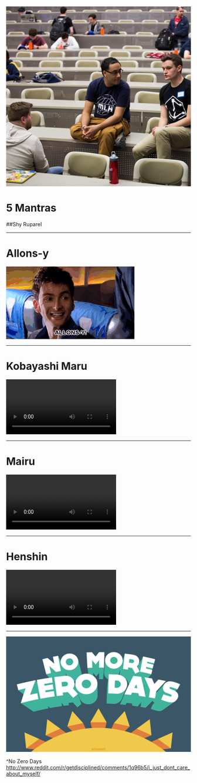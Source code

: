 ![right](image1.jpg)
# 5 **Mantras**
##Shy Ruparel

---

# Allons-y
![autoplay](output.gif)

---

# Kobayashi Maru
![autoplay mute](StarTrek.mp4)

---

# Mairu
![loop mute autoplay](video1.mp4)

---

# Henshin
![loop mute autoplay](KamenRider2.m4v)

---

![](image3.png)

^No Zero Days http://www.reddit.com/r/getdisciplined/comments/1q96b5/i_just_dont_care_about_myself/